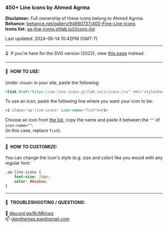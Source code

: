 ### 450+ Line Icons by Ahmed Agrma

**Disclaimer:** Full ownership of these icons belong to Ahmed Agrma.\
**Behance:** [behance.net/gallery/94660737/400-Free-Line-Icons](https://www.behance.net/gallery/94660737/400-Free-Line-Icons)\
**Icons list:** [aa-line-icons.gitlab.io/i/icons-list](https://aa-line-icons.gitlab.io/i/icons-list)

Last updated: 2024-06-14 10:42PM (GMT-7)

---

⏳ If you're here for the SVG version (2022), view [this page](https://github.com/glenthemes/aa-line-icons/blob/gh-pages/2022/README.md) instead.

---

#### 🌺 HOW TO USE:
Under `<head>` in your site, paste the following:
```html
<link href="https://aa-line-icons.gitlab.io/i/icons.css" rel="stylesheet" crossorigin>
```

To use an icon, paste the following line where you want your icon to be:
```html
<i class="aa-line-icons" icon-name="fish"></i>
```

Choose an icon from [the list](https://aa-line-icons.gitlab.io/i/icons-list), copy the name and paste it between the `""` of `icon-name=""`.  
(in this case, replace `fish`).

---

#### 🌺 HOW TO CUSTOMIZE:

You can change the icon's style (e.g. size and color) like you would with any regular font:
```css
.aa-line-icons {
    font-size: 20px;
    color: #beabea;
}
```

---

#### 🌺 TROUBLESHOOTING / QUESTIONS:
💌 [discord.gg/RcMKnwz](https://discord.gg/RcMKnwz)\
📫 [glenthemes.exe@gmail.com](mailto:glenthemes.exe@gmail.com)
